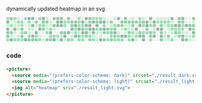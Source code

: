 dynamically updated heatmap in an svg

<picture>
  <source media="(prefers-color-scheme: dark)" srcset="./result_dark.svg">
  <source media="(prefers-color-scheme: light)" srcset="./result_light.svg">
  <img alt="heatmap" src="./result_light.svg">
</picture>

### code

```md
<picture>
  <source media="(prefers-color-scheme: dark)" srcset="./result_dark.svg">
  <source media="(prefers-color-scheme: light)" srcset="./result_light.svg">
  <img alt="heatmap" src="./result_light.svg">
</picture>
```
